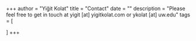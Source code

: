 +++
author = "Yiğit Kolat"
title = "Contact"
date = ""
description = "Please feel free to get in touch at yigit [at] yigitkolat.com or ykolat [at] uw.edu" 
tags = [

]
+++


